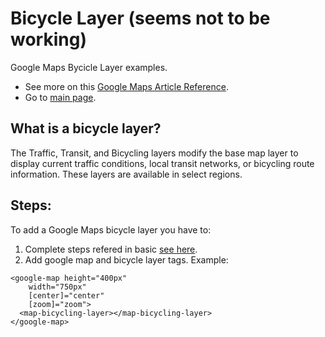 # Bicycle Layer (seems not to be working)

Google Maps Bycicle Layer examples.

- See more on this [Google Maps Article Reference](https://developers.google.com/maps/documentation/javascript?hl=es-419).
- Go to [main page](../../../../README.md).

## What is a bicycle layer?

The Traffic, Transit, and Bicycling layers modify the base map layer to display current traffic conditions, local transit networks, or bicycling route information. These layers are available in select regions.

## Steps:

To add a Google Maps bicycle layer you have to:

1. Complete steps refered in basic [see here](../basic/basic.md).
2. Add google map and bicycle layer tags. Example:

```
<google-map height="400px"
    width="750px"
    [center]="center"
    [zoom]="zoom">
  <map-bicycling-layer></map-bicycling-layer>
</google-map>
```
